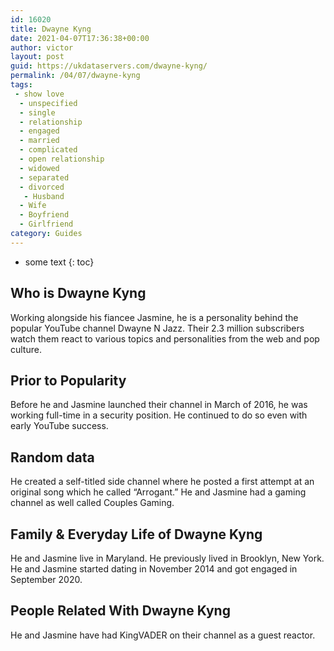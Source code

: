 ```yaml
---
id: 16020
title: Dwayne Kyng
date: 2021-04-07T17:36:38+00:00
author: victor
layout: post
guid: https://ukdataservers.com/dwayne-kyng/
permalink: /04/07/dwayne-kyng
tags:
 - show love
  - unspecified
  - single
  - relationship
  - engaged
  - married
  - complicated
  - open relationship
  - widowed
  - separated
  - divorced
   - Husband
  - Wife
  - Boyfriend
  - Girlfriend
category: Guides
---
```


* some text
{: toc}


## Who is Dwayne Kyng



Working alongside his fiancee Jasmine, he is a personality behind the popular YouTube channel Dwayne N Jazz. Their 2.3 million subscribers watch them react to various topics and personalities from the web and pop culture.

                
                
                
## Prior to Popularity



Before he and Jasmine launched their channel in March of 2016, he was working full-time in a security position. He continued to do so even with early YouTube success.

                
                
                
## Random data



He created a self-titled side channel where he posted a first attempt at an original song which he called &#8220;Arrogant.&#8221; He and Jasmine had a gaming channel as well called Couples Gaming.

                
                
                
## Family & Everyday Life of Dwayne Kyng



He and Jasmine live in Maryland. He previously lived in Brooklyn, New York. He and Jasmine started dating in November 2014 and got engaged in September 2020.

                
                
                
## People Related With Dwayne Kyng



He and Jasmine have had KingVADER on their channel as a guest reactor.

                
              
            
          
          
          